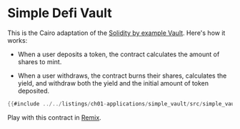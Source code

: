 # Simple Defi Vault

This is the Cairo adaptation of the [Solidity by example Vault](https://solidity-by-example.org/defi/vault/).
Here's how it works:

- When a user deposits a token, the contract calculates the amount of shares to mint.

- When a user withdraws, the contract burns their shares, calculates the yield, and withdraw both the yield and the initial amount of token deposited.

```rust
{{#include ../../listings/ch01-applications/simple_vault/src/simple_vault.cairo}}
```

Play with this contract in [Remix](https://remix.ethereum.org/?#activate=Starknet&url=https://github.com/NethermindEth/StarknetByExample/blob/main/listings/ch01-applications/simple_vault/src/simple_vault.cairo).